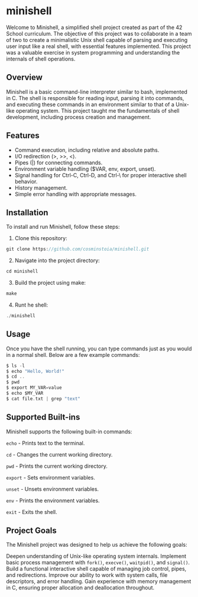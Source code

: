 # minishell
Welcome to Minishell, a simplified shell project created as part of the 42 School curriculum. The objective of this project was to collaborate in a team of two to create a minimalistic Unix shell capable of parsing and executing user input like a real shell, with essential features implemented. This project was a valuable exercise in system programming and understanding the internals of shell operations.
## Overview
Minishell is a basic command-line interpreter similar to bash, implemented in C. The shell is responsible for reading input, parsing it into commands, and executing these commands in an environment similar to that of a Unix-like operating system.
This project taught me the fundamentals of shell development, including process creation and management.
## Features
- Command execution, including relative and absolute paths.
- I/O redirection (>, >>, <).
- Pipes (|) for connecting commands.
- Environment variable handling ($VAR, env, export, unset).
- Signal handling for Ctrl-C, Ctrl-D, and Ctrl-\ for proper interactive shell behavior.
- History management.
- Simple error handling with appropriate messages.
## Installation
To install and run Minishell, follow these steps:
1. Clone this repository:
```c
git clone https://github.com/cosminstoia/minishell.git
```
2. Navigate into the project directory:
```c
cd minishell
```
3. Build the project using make:
```c
make
```
4. Runt he shell:
```c
./minishell
```
## Usage
Once you have the shell running, you can type commands just as you would in a normal shell.
Below are a few example commands:
```c
$ ls -l
$ echo "Hello, World!"
$ cd ..
$ pwd
$ export MY_VAR=value
$ echo $MY_VAR
$ cat file.txt | grep "text"
```
## Supported Built-ins
Minishell supports the following built-in commands:

``echo`` - Prints text to the terminal.

``cd`` - Changes the current working directory.

``pwd`` - Prints the current working directory.

``export`` - Sets environment variables.

``unset`` - Unsets environment variables.

``env`` - Prints the environment variables.

``exit`` - Exits the shell.

## Project Goals
The Minishell project was designed to help us achieve the following goals:

Deepen understanding of Unix-like operating system internals.
Implement basic process management with ``fork()``, ``execve()``, ``waitpid()``, and ``signal()``.
Build a functional interactive shell capable of managing job control, pipes, and redirections.
Improve our ability to work with system calls, file descriptors, and error handling.
Gain experience with memory management in C, ensuring proper allocation and deallocation throughout.
